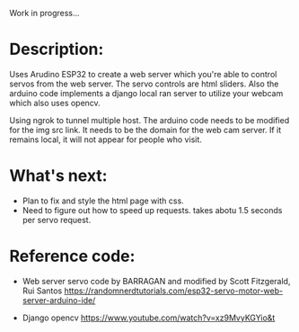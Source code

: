 Work in progress...

# Description:

Uses Arudino ESP32 to create a web server which you're able to control servos from the web server. The servo controls are html sliders.
Also the arduino code implements a django local ran server to utilize your webcam which also uses opencv.


Using ngrok to tunnel multiple host. The arduino code needs to be modified for the img src link. 
It needs to be the domain for the web cam server. If it remains local, it will not appear for people who visit.



# What's next:

- Plan to fix and style the html page with css.
- Need to figure out how to speed up requests. takes abotu 1.5 seconds per servo request.


# Reference code:
- Web server servo code by BARRAGAN and modified by Scott Fitzgerald, Rui Santos https://randomnerdtutorials.com/esp32-servo-motor-web-server-arduino-ide/

- Django opencv https://www.youtube.com/watch?v=xz9MvyKGYio&t

